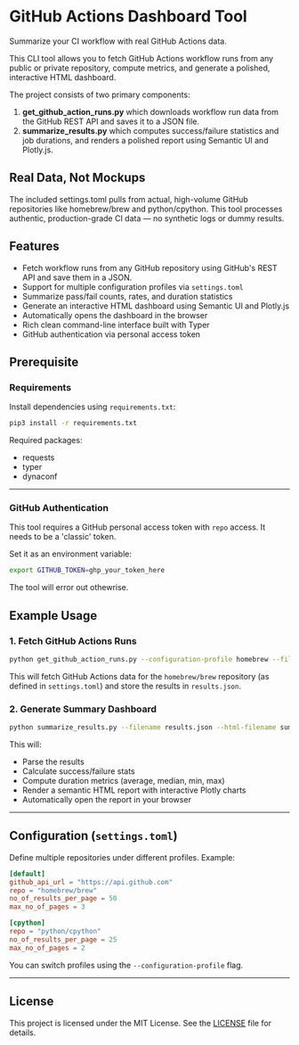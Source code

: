 # GitHub Actions Dashboard Tool

Summarize your CI workflow with real GitHub Actions data.

This CLI tool allows you to fetch GitHub Actions workflow runs from any public or private repository, compute metrics, and generate a polished, interactive HTML dashboard.

The project consists of two primary components:

1. **get_github_action_runs.py** which downloads workflow run data from the GitHub REST API and saves it to a JSON file. 
2. **summarize_results.py** which computes success/failure statistics and job durations, and renders a polished report using Semantic UI and Plotly.js.

## Real Data, Not Mockups
The included settings.toml pulls from actual, high-volume GitHub repositories like homebrew/brew and python/cpython. This tool processes authentic, production-grade CI data — no synthetic logs or dummy results.

## Features

- Fetch workflow runs from any GitHub repository using GitHub's REST API and save them in a JSON.
- Support for multiple configuration profiles via `settings.toml`
- Summarize pass/fail counts, rates, and duration statistics
- Generate an interactive HTML dashboard using Semantic UI and Plotly.js
- Automatically opens the dashboard in the browser
- Rich clean command-line interface built with Typer
- GitHub authentication via personal access token

## Prerequisite
### Requirements

Install dependencies using `requirements.txt`:

```bash
pip3 install -r requirements.txt
```

Required packages:
- requests
- typer
- dynaconf

---

### GitHub Authentication

This tool requires a GitHub personal access token with `repo` access. It needs to be a 'classic' token.

Set it as an environment variable:

```bash
export GITHUB_TOKEN=ghp_your_token_here
```
The tool will error out othewrise.
## Example Usage

### 1. Fetch GitHub Actions Runs

```bash
python get_github_action_runs.py --configuration-profile homebrew --filename results.json
```

This will fetch GitHub Actions data for the `homebrew/brew` repository (as defined in `settings.toml`) and store the results in `results.json`.

### 2. Generate Summary Dashboard

```bash
python summarize_results.py --filename results.json --html-filename summary.html
```

This will:
- Parse the results
- Calculate success/failure stats
- Compute duration metrics (average, median, min, max)
- Render a semantic HTML report with interactive Plotly charts
- Automatically open the report in your browser

---

## Configuration (`settings.toml`)

Define multiple repositories under different profiles. Example:

```toml
[default]
github_api_url = "https://api.github.com"
repo = "homebrew/brew"
no_of_results_per_page = 50
max_no_of_pages = 3

[cpython]
repo = "python/cpython"
no_of_results_per_page = 25
max_no_of_pages = 2
```

You can switch profiles using the `--configuration-profile` flag.

---

## License

This project is licensed under the MIT License. See the [LICENSE](LICENSE) file for details.
